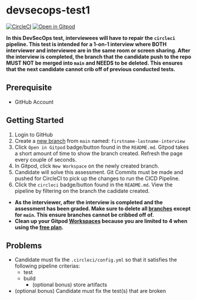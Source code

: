 # devsecops-test1

[![CircleCI](https://dl.circleci.com/status-badge/img/gh/MoebiusSolutions/devsecops-test1/tree/main.svg?style=shield)](https://app.circleci.com/pipelines/github/MoebiusSolutions/devsecops-test1)
[![Open in Gitpod](https://gitpod.io/button/open-in-gitpod.svg)](https://gitpod.io/t/moesol-interview/devsecops-test1)

__In this DevSecOps test, interviewees will have to repair the `circleci` pipeline.
This test is intended for a 1-on-1 interview where BOTH interviewer and interviewee
are in the same room or screen sharing. After the interview is completed, the branch
that the candidate push to the repo MUST NOT be merged into `main` and NEEDS to be
deleted. This ensures that the next candidate cannot crib off of previous conducted
tests.__

## Prerequisite

- GitHub Account

## Getting Started

1. Login to GitHub
2. Create a [new branch](https://github.com/MoebiusSolutions/devsecops-test1/branches)
from `main` named: `firstname-lastname-interview`
3. Click `Open in Gitpod` badge/button found in the `README.md`. Gitpod takes a short amount
of time to show the branch created. Refresh the page every couple of seconds.
4. In Gitpod, click `New Workspace` on the newly created branch.
5. Candidate will solve this assessment. Git Commits must be made and pushed for CircleCI
to pick up the changes to run the CICD Pipeline.
6. Click the `circleci` badge/button found in the `README.md`. View the pipeline by filtering
on the branch the cadidate created.

- __As the interviewer, after the interview is completed and the assessment has been graded.
Make sure to delete all [branches](https://github.com/MoebiusSolutions/devsecops-test1/branches)
except for `main`. This ensure branches cannot be cribbed off of.__
- __Clean up your Gitpod [Workspaces](https://gitpod.io/workspaces) because you are limited to 4
when using the [free plan](https://www.gitpod.io/pricing).__

## Problems

- Candidate must fix the `.circleci/config.yml` so that it satisfies
the following pipeline criterias:
  - test
  - build
    - (optional bonus) store artifacts
- (optional bonus) Candidate must fix the test(s) that are broken
